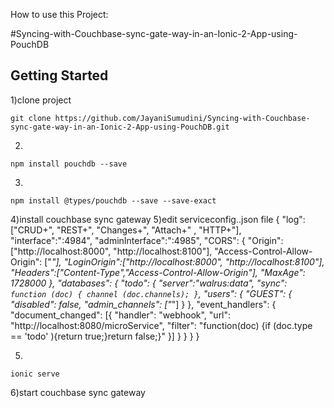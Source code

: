 How to use this Project:

#Syncing-with-Couchbase-sync-gate-way-in-an-Ionic-2-App-using-PouchDB

## Getting Started

1)clone project
```
git clone https://github.com/JayaniSumudini/Syncing-with-Couchbase-sync-gate-way-in-an-Ionic-2-App-using-PouchDB.git
```
2)
```
npm install pouchdb --save
```
3)
```
npm install @types/pouchdb --save --save-exact
```
4)install couchbase sync gateway 
5)edit serviceconfig..json file
{
  "log":["CRUD+", "REST+", "Changes+", "Attach+" , "HTTP+"],
      "interface":":4984",
    "adminInterface":":4985",
  "CORS": {
    "Origin":["http://localhost:8000", "http://localhost:8100"],
	"Access-Control-Allow-Origin": ["*"],
    "LoginOrigin":["http://localhost:8000", "http://localhost:8100"],
	"Headers":["Content-Type","Access-Control-Allow-Origin"],
    "MaxAge": 1728000
  },
  "databases": {
    "todo": {
      "server":"walrus:data",
            "sync":`
                function (doc) {
                    channel (doc.channels);
                }`,
            "users": {
                "GUEST": {
                    "disabled": false,
                    "admin_channels": ["*"]
                }
            },
			"event_handlers": {
				"document_changed": [{
					"handler": "webhook",
					"url": "http://localhost:8080/microService",
					"filter": "function(doc) {if (doc.type == 'todo' ){return true;}return false;}"
				}]
          }
    }
  }
}

5)
```
ionic serve
```
6)start couchbase sync gateway
